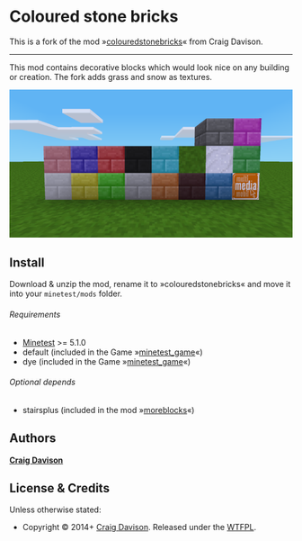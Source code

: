 # Coloured stone bricks

This is a fork of the mod »[colouredstonebricks](https://github.com/davisonio/colouredstonebricks)« from Craig Davison.

------------------

This mod contains decorative blocks which would look nice on any building or creation. The fork adds grass and snow as textures.

<img src="screenshot.png">

## Install

Download & unzip the mod, rename it to »colouredstonebricks« and move it into your `minetest/mods` folder.


###### Requirements

- [Minetest](http://www.minetest.net) >= 5.1.0
- default (included in the Game »[minetest_game](https://content.minetest.net/packages/Minetest/minetest_game/)«)
- dye (included in the Game »[minetest_game](https://content.minetest.net/packages/Minetest/minetest_game/)«)

###### Optional depends

- stairsplus (included in the mod »[moreblocks](https://content.minetest.net/packages/Calinou/moreblocks/)«)



## Authors

**[Craig Davison](https://davison.io)**

## License & Credits

Unless otherwise stated:

- Copyright © 2014+ [Craig Davison](https://davison.io). Released under the [WTFPL](http://www.wtfpl.net/txt/copying/).

